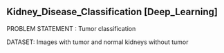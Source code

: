 ## Kidney_Disease_Classification [Deep_Learning]

PROBLEM STATEMENT : Tumor classification 

DATASET: Images with tumor and normal kidneys without tumor